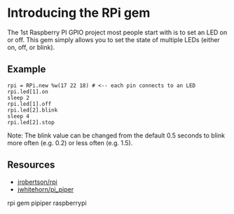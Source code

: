 # Introducing the RPi gem

The 1st Raspberry PI GPIO project most people start with is to set an LED on or off. This gem simply allows you to set the state of multiple LEDs (either on, off, or blink).

## Example

    rpi = RPi.new %w(17 22 18) # <-- each pin connects to an LED
    rpi.led[1].on
    sleep 2
    rpi.led[1].off
    rpi.led[2].blink
    sleep 4
    rpi.led[2].stop


Note: The blink value can be changed from the default 0.5 seconds to blink more often (e.g. 0.2) or less often (e.g. 1.5).

## Resources

* [jrobertson/rpi](https://github.com/jrobertson/rpi)
* [jwhitehorn/pi_piper](https://github.com/jwhitehorn/pi_piper)

rpi gem pipiper raspberrypi
